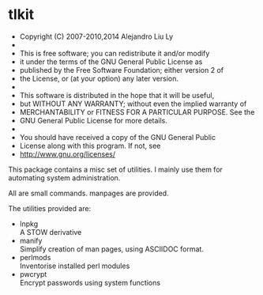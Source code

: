 # tlkit

 *   Copyright (C) 2007-2010,2014 Alejandro Liu Ly
 *
 *   This is free software; you can redistribute it and/or modify
 *   it under the terms of the GNU General Public License as
 *   published by the Free Software Foundation; either version 2 of
 *   the License, or (at your option) any later version.
 *
 *   This software is distributed in the hope that it will be useful,
 *   but WITHOUT ANY WARRANTY; without even the implied warranty of
 *   MERCHANTABILITY or FITNESS FOR A PARTICULAR PURPOSE.  See the
 *   GNU General Public License for more details.
 *
 *   You should have received a copy of the GNU General Public
 *   License along with this program.  If not, see
 *   <http://www.gnu.org/licenses/>

This package contains a misc set of utilities.  I mainly use them for
automating system administration.

All are small commands. manpages are provided.

The utilities provided are:

- lnpkg  
	A STOW derivative
- manify  
	Simplify creation of man pages, using ASCIIDOC format.
- perlmods  
	Inventorise installed perl modules
- pwcrypt  
	Encrypt passwords using system functions

